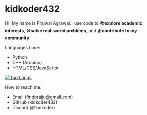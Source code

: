 # kidkoder432
Hi! My name is Prajwal Agrawal. 
I use code to 📚**explore academic interests**, 🛠️**solve real-world problems**, and 🫂**contribute to my community**. 

Languages I use: 
- Python
- C++ (Arduino)
- HTML/CSS/JavaScript

[![Top Langs](https://github-readme-stats.vercel.app/api/top-langs/?username=kidkoder432&langs_count=5)]()

How to reach me:
- Email (findprajju@gmail.com)
- GitHub (kidkoder432)
- Discord (@kidkoder)



<!--
**kidkoder432/kidkoder432** is a ✨ _special_ ✨ repository because its `README.md` (this file) appears on your GitHub profile.

Here are some ideas to get you started:

- 🔭 I’m currently working on ...
- 🌱 I’m currently learning ...
- 👯 I’m looking to collaborate on ...
- 🤔 I’m looking for help with ...
- 💬 Ask me about ...
- 📫 How to reach me: ...
- 😄 Pronouns: ...
- ⚡ Fun fact: ...
--> 
